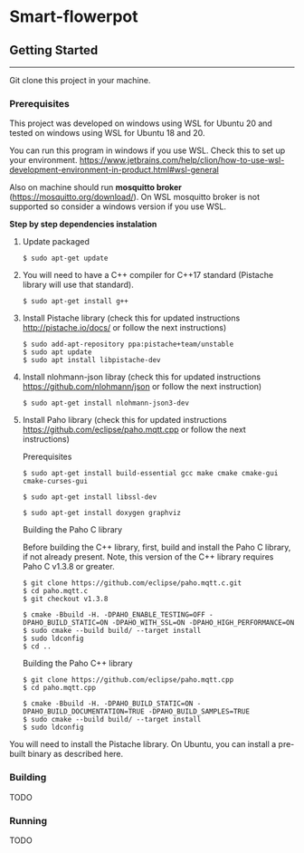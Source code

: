 # Smart-flowerpot


## Getting Started
---
Git clone this project in your machine.

### **Prerequisites**

This project was developed on windows using WSL for Ubuntu 20 and tested on windows using WSL for Ubuntu 18 and 20.

You can run this program in windows if you use WSL. Check this to set up your environment.
https://www.jetbrains.com/help/clion/how-to-use-wsl-development-environment-in-product.html#wsl-general

Also on machine should run **mosquitto broker** (https://mosquitto.org/download/).
On WSL mosquitto broker is not supported so consider a windows version if you use WSL.



**Step by step dependencies instalation**

1. Update packaged
    ```
    $ sudo apt-get update
    ```

2. You will need to have a C++ compiler for C++17 standard (Pistache library will use that standard).

    ```
    $ sudo apt-get install g++
    ```

3. Install Pistache library (check this for updated instructions http://pistache.io/docs/ or follow the next instructions)

    ```
    $ sudo add-apt-repository ppa:pistache+team/unstable
    $ sudo apt update
    $ sudo apt install libpistache-dev
    ```

4. Install nlohmann-json libray (check this for updated instructions https://github.com/nlohmann/json or follow the next instruction)

    ```
    $ sudo apt-get install nlohmann-json3-dev
    ```
5. Install Paho library (check this for updated instructions https://github.com/eclipse/paho.mqtt.cpp or follow the next instructions)

    Prerequisites

    ```
    $ sudo apt-get install build-essential gcc make cmake cmake-gui cmake-curses-gui

    $ sudo apt-get install libssl-dev 

    $ sudo apt-get install doxygen graphviz
    ```

    Building the Paho C library

    Before building the C++ library, first, build and install the Paho C library, if not already present. Note, this version of the C++ library requires Paho C v1.3.8 or greater.

    ```
    $ git clone https://github.com/eclipse/paho.mqtt.c.git
    $ cd paho.mqtt.c
    $ git checkout v1.3.8

    $ cmake -Bbuild -H. -DPAHO_ENABLE_TESTING=OFF -DPAHO_BUILD_STATIC=ON -DPAHO_WITH_SSL=ON -DPAHO_HIGH_PERFORMANCE=ON
    $ sudo cmake --build build/ --target install
    $ sudo ldconfig
    $ cd ..
    ```

    Building the Paho C++ library

    ```
    $ git clone https://github.com/eclipse/paho.mqtt.cpp
    $ cd paho.mqtt.cpp

    $ cmake -Bbuild -H. -DPAHO_BUILD_STATIC=ON -DPAHO_BUILD_DOCUMENTATION=TRUE -DPAHO_BUILD_SAMPLES=TRUE
    $ sudo cmake --build build/ --target install
    $ sudo ldconfig
    ```

You will need to install the Pistache library. On Ubuntu, you can install a pre-built binary as described here.

### **Building**
TODO


### **Running**
TODO